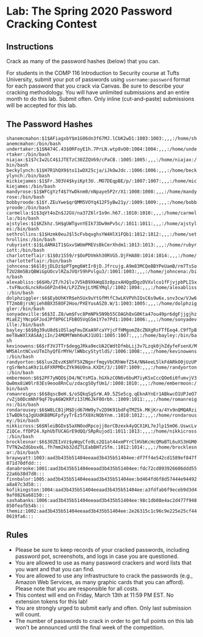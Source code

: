# Lab: The Spring 2020 Password Cracking Contest

## Instructions

Crack as many of the password hashes (below) that you can.

For students in the COMP 116 Introduction to Security course at Tufts University, submit your pot of passwords using `username:password` format for each password that you crack via Canvas.  Be sure to describe your cracking methodology.  You will have unlimited submissions and an entire month to do this lab.  Submit often.  Only inline (cut-and-paste) submissions will be accepted for this lab.

## The Password Hashes

`shanemcmahon:$1$AFiagxbY$m1G06dn3f67MJ.lCbK2wD1:1003:1003:,,,:/home/shanemcmahon:/bin/bash
undertaker:$1$N474C.43$0RFoyE1h.7PrLN.wtp8vO0:1004:1004:,,,:/home/undertaker:/bin/bash
niajax:$1$7cIw2LC4$1JTETzC30ZZQV69/cPaCB.:1005:1005:,,,:/home/niajax:/bin/bash
beckylynch:$1$H7R1hQX9$to11wDX25cja/iJkOwJdc.:1006:1006:,,,:/home/beckylynch:/bin/bash
mickiejames:$1$Fr.303V4$kyiKpt3U..MO7DEqpBE/p/:1007:1007:,,,:/home/mickiejames:/bin/bash
mandyrose:$1$WFCgYzf4$7YwDknm0/nNpaye5P2r/X1:1008:1008:,,,:/home/mandyrose:/bin/bash
bobbyroode:$1$Y.ZEuYwe$qrQMM5VOYq412F5yBw21y/:1009:1009:,,,:/home/bobbyroode:/bin/bash
carmella:$1$3qVt4oZn$J2GV/na37Z6lrIo9n.h67.:1010:1010:,,,:/home/carmella:/bin/bash
ajstyles:$1$KZkhz.SH$gUWTgvnYEIk73Dw9mPv5c/:1011:1011:,,,:/home/ajstyles:/bin/bash
sethrollins:$1$Hzmk0euJ$l5cFvbqvghsYW4HlX1FQb1:1012:1012:,,,:/home/sethrollins:/bin/bash
rubyriott:$1$LdAMA1T1$GxvSWUmPMEVsBkCmrXhdm1:1013:1013:,,,:/home/rubyriott:/bin/bash
charlotteflair:$1$0z1S59/r$OoPDVmkh30RVG5.DjFHA80:1014:1014:,,,:/home/charlotteflair:/bin/bash
johncena:$6$l0jjDLDz$pPTgmg6WtIr8jD.Jfrcujg.A9m83MCQeBBYPeUamB/rm7TsSoT2U28m5BzQBWiGpUOcvlRZaJVQr59hPvlgu3/:1001:1003:,,,:/home/johncena:/bin/bash
alexabliss:$6$Hb/2T/hJ$lvJV5kB9XkWqQ3z8pzxAHQgdDgzOVXvlco1fFjvjpbPLISx.tvFNuc6LnckRxG6PZn494/LP2ZVejLtMEYMql/:1002:1004:,,,:/home/alexabliss:/bin/bash
dolphziggler:$6$EybUhKYR$ehSUx9uYtGfMtfC3wLKVPVhIQsC6s9w6x.snv3cw/VJw6TT2mbBjrsNjieh8BX358OF2Hoo/PXEYusASZ0.W/1:1003:1005:,,,:/home/dolphziggler:/bin/bash
sonyadeville:$6$3I.Z8/wm$Fvc8PmNPk5N9b55COAGh8xG0Kta47ou49pr6dgFjjgjhzMiaEZjYNcpGFJodJPf8P6C1FbBO5VqG5m1Y7e7Pd1:1004:1006:,,,:/home/sonyadeville:/bin/bash
bayley:$6$0g39uU8d$iOSlaqFmuIKaA9FcaYYjcFfHMgomZ8cZNXgRsFTfEeq4.C9fTpBmeT8wWXlXASAAjiIn/24MOMfWmh6uKJ1UO1:1005:1007:,,,:/home/bayley:/bin/bash
kevinowens:$6$rF3VJTTr$deqgJRka9ecUA2CWdtDfmbLij3v7Lzqk0jhZdyfeFsenX/MWM5AlntNCvxUTmIhyQfErMYH/lWNbcyStytldS/:1006:1008:,,,:/home/kevinowens:/bin/bash
randyorton:$6$lux2EvzK$NfF5XZNgnrfmqyVbCRhWefZ54/NN4eeL5lkFdARkO0jUzUPrgSrNehiaK9z1L6FXRPMDcZYk96U0na.KXDt/3/:1007:1009:,,,:/home/randyorton:/bin/bash
embermoon:$6$2PF7yNQO$jD4/NCYsMIa.hGXkzCON6v6buM7iyKSxCccQOe6i0fumvjV3Qw0mx8iW0lr83Es9eoo8RnCu/zdacgSOyfUm1/:1008:1010:,,,:/home/embermoon:/bin/bash
romanreigns:$6$8qscBeH.$/oSQkqSgSrW.A9.5ZSe5cg.qEknAYnEr1ABkwcO1UPJeO7/vZjb0DcmNhF9qF7byA6W2KRfz13lM6JkF0Orbh.:1009:1011:,,,:/home/romanreigns:/bin/bash
rondarousey:$6$W8LCB1jM$Djd67HW9y7v2D9K91bdFqTMZ5k.MKjKra/4Yx9nQMQARzi1TwBDktqJgUUdKB8MGFpfyyTrEz5fX8XcNQbYnm.:1010:1012:,,,:/home/rondarousey:/bin/bash
nikkicross:$6$NleiBGDx$5aXNOodRpcojj8orCBzexk4yQCX1KL7eJlp15mO6.UswcLvZ1QCe.ffDP24.XphUbTUCAGrE9dQQ/SRpRujod1:1011:1013:,,,:/home/nikkicross:/bin/bash
brocklesnar:$6$3OZEIxVz$yWqyCfo9Ls2Q1at44xmPYrClHVbKcHcQMaBTL6uXS3HGM0TVTN2wZdGbox0L.fh7mm2kb32dZTLEabBHTzSfm.:1012:1014:,,,:/home/brocklesnar:/bin/bash
braywyatt:1003:aad3b435b51404eeaad3b435b51404ee:df7ff4e542cd1589ef847f871d70dfdd:::
danabrooke:1001:aad3b435b51404eeaad3b435b51404ee:fdc72cd893926606ddd5522a6b38d7d8:::
finnbalor:1005:aad3b435b51404eeaad3b435b51404ee:bd464fd6f8d57444e94492a8a87c3d58:::
kofikingston:1004:aad3b435b51404eeaad3b435b51404ee:a3fdfab6f9eceb9d3d49af0826a68150:::
sashabanks:1006:aad3b435b51404eeaad3b435b51404ee:98c1db08e4ac2d477f948850feafb54b:::
themiz:1002:aad3b435b51404eeaad3b435b51404ee:2e26315c1c96c9e225e25cf440619fa6:::`

## Rules

* Please be sure to keep records of your cracked passwords, including password pot, screenshots, and logs in case you are questioned.
* You are allowed to use as many password crackers and word lists that you want and that you can find.
* You are allowed to use any infrastructure to crack the passwords (e.g., Amazon Web Services, as many graphic cards that you can afford).  Please note that you are responsible for all costs.
* This contest will end on Friday, March 13th at 11:59 PM EST.  No extension tokens for this lab!
* You are strongly urged to submit early and often.  Only last submission will count.
* The number of passwords to crack in order to get full points on this lab won't be announced until the final week of the competition.